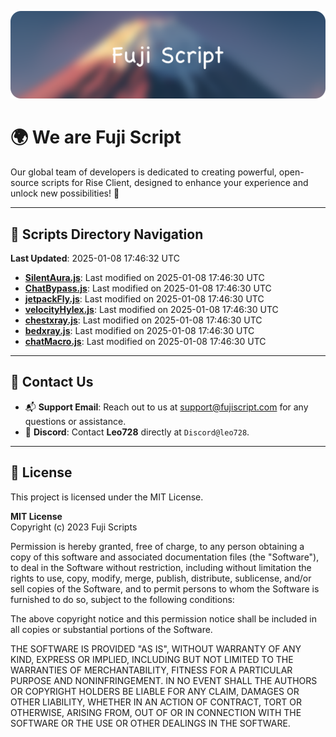 ![Banner](.github/b.webp)

# 🌍 **We are Fuji Script**

Our global team of developers is dedicated to creating powerful, open-source scripts for Rise Client, designed to enhance your experience and unlock new possibilities! 🌟

---
<!-- SCRIPTS_NAVIGATION_START -->
## 📂 **Scripts Directory Navigation**

**Last Updated**: 2025-01-08 17:46:32 UTC

- **[SilentAura.js](scripts/SilentAura.js)**: Last modified on 2025-01-08 17:46:30 UTC
- **[ChatBypass.js](scripts/ChatBypass.js)**: Last modified on 2025-01-08 17:46:30 UTC
- **[jetpackFly.js](scripts/jetpackFly.js)**: Last modified on 2025-01-08 17:46:30 UTC
- **[velocityHylex.js](scripts/velocityHylex.js)**: Last modified on 2025-01-08 17:46:30 UTC
- **[chestxray.js](scripts/chestxray.js)**: Last modified on 2025-01-08 17:46:30 UTC
- **[bedxray.js](scripts/bedxray.js)**: Last modified on 2025-01-08 17:46:30 UTC
- **[chatMacro.js](scripts/chatMacro.js)**: Last modified on 2025-01-08 17:46:30 UTC

<!-- SCRIPTS_NAVIGATION_END -->

---

## 💬 **Contact Us**  
- 📬 **Support Email**: Reach out to us at [support@fujiscript.com](mailto:support@fujiscript.com) for any questions or assistance.  
- 💬 **Discord**: Contact **Leo728** directly at `Discord@leo728`.

---

## 📜 **License**

This project is licensed under the MIT License.  

**MIT License**  
Copyright (c) 2023 Fuji Scripts  

Permission is hereby granted, free of charge, to any person obtaining a copy of this software and associated documentation files (the "Software"), to deal in the Software without restriction, including without limitation the rights to use, copy, modify, merge, publish, distribute, sublicense, and/or sell copies of the Software, and to permit persons to whom the Software is furnished to do so, subject to the following conditions:  

The above copyright notice and this permission notice shall be included in all copies or substantial portions of the Software.  

THE SOFTWARE IS PROVIDED "AS IS", WITHOUT WARRANTY OF ANY KIND, EXPRESS OR IMPLIED, INCLUDING BUT NOT LIMITED TO THE WARRANTIES OF MERCHANTABILITY, FITNESS FOR A PARTICULAR PURPOSE AND NONINFRINGEMENT. IN NO EVENT SHALL THE AUTHORS OR COPYRIGHT HOLDERS BE LIABLE FOR ANY CLAIM, DAMAGES OR OTHER LIABILITY, WHETHER IN AN ACTION OF CONTRACT, TORT OR OTHERWISE, ARISING FROM, OUT OF OR IN CONNECTION WITH THE SOFTWARE OR THE USE OR OTHER DEALINGS IN THE SOFTWARE.  
